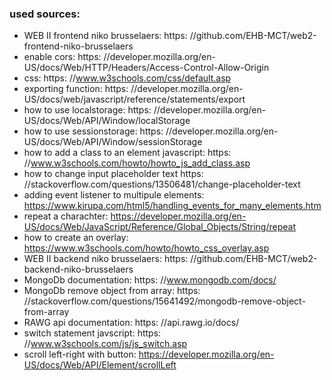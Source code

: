 ### used sources:

- WEB II frontend niko brusselaers: https: //github.com/EHB-MCT/web2-frontend-niko-brusselaers
- enable cors: https: //developer.mozilla.org/en-US/docs/Web/HTTP/Headers/Access-Control-Allow-Origin
- css: https: //www.w3schools.com/css/default.asp
- exporting function: https: //developer.mozilla.org/en-US/docs/web/javascript/reference/statements/export
- how to use localstorage: https: //developer.mozilla.org/en-US/docs/Web/API/Window/localStorage
- how to use sessionstorage: https: //developer.mozilla.org/en-US/docs/Web/API/Window/sessionStorage
- how to add a class to an element javascript: https: //www.w3schools.com/howto/howto_js_add_class.asp
- how to change input placeholder text https: //stackoverflow.com/questions/13506481/change-placeholder-text
- adding event listener to multipule elements: https://www.kirupa.com/html5/handling_events_for_many_elements.htm
- repeat a charachter: https://developer.mozilla.org/en-US/docs/Web/JavaScript/Reference/Global_Objects/String/repeat
- how to create an overlay: https://www.w3schools.com/howto/howto_css_overlay.asp
- WEB II backend niko brusselaers: https: //github.com/EHB-MCT/web2-backend-niko-brusselaers
- MongoDb documentation: https: //www.mongodb.com/docs/
- MongoDb remove object from array: https: //stackoverflow.com/questions/15641492/mongodb-remove-object-from-array
- RAWG api documentation: https: //api.rawg.io/docs/
- switch statement javscript: https: //www.w3schools.com/js/js_switch.asp
- scroll left-right with button: https://developer.mozilla.org/en-US/docs/Web/API/Element/scrollLeft